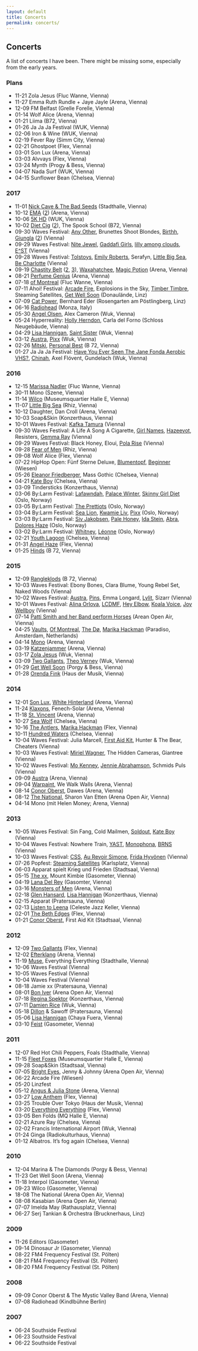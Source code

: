 ```yaml
---
layout: default
title: Concerts
permalink: concerts/
---
```


## Concerts

A list of concerts I have been. There might be missing some, especially from the early years.

### Plans

- 11-21 Zola Jesus (Fluc Wanne, Vienna)
- 11-27 Emma Ruth Rundle + Jaye Jayle (Arena, Vienna)
- 12-09 FM Belfast (Grelle Forelle, Vienna)
- 01-14 Wolf Alice (Arena, Vienna)
- 01-21 Liima (B72, Vienna)
- 01-26 Ja Ja Ja Festival (WUK, Vienna)
- 02-06 Iron & Wine (WUK, Vienna)
- 02-19 Fever Ray (Simm City, Vienna)
- 02-21 Ghostpoet (Flex, Vienna)
- 03-01 Son Lux (Arena, Vienna)
- 03-03 Alvvays (Flex, Vienna)
- 03-24 Mynth (Progy & Bess, Vienna)
- 04-07 Nada Surf (WUK, Vienna)
- 04-15 Sunflower Bean (Chelsea, Vienna)

### 2017

- 11-01 [Nick Cave & The Bad Seeds](https://www.instagram.com/p/Ba-FN-olddI) (Stadthalle, Vienna)
- 10-12 [EMA](https://www.instagram.com/p/BaKj0jFFXOg) ([2](https://www.instagram.com/p/BaKj6rklOrW)) (Arena, Vienna)
- 10-06 [5K HD](https://www.instagram.com/p/BZ8gsUDlGqu) (WUK, Vienna)
- 10-02 [Diet Cig](https://www.instagram.com/p/BZwtRdTF1Xq) ([2](https://www.instagram.com/p/BZ0euLIlevS)), The Spook School (B72, Vienna)
- 09-30 Waves Festival: [Any Other](https://www.instagram.com/p/BZreoizFO5R), Brunettes Shoot Blondes, [Birthh](https://www.instagram.com/p/BZsuLeul3Bc), [Giungla](https://www.instagram.com/p/BZtYXxxFjAB) ([2](https://www.instagram.com/p/BZtaJxwlOGu)) (Vienna)
- 09-29 Waves Festival: [Nite Jewel](https://www.instagram.com/p/BZqEDQLlvfI), [Gaddafi Girls](https://www.instagram.com/p/BZqR-FoFf6B), [lilly among clouds](https://www.instagram.com/p/BZq1ZY5F06g), [E^ST](https://www.instagram.com/p/BZrNJiQl6ju) (Vienna)
- 09-28 Waves Festival: [Tolstoys](https://www.instagram.com/p/BZmhrcQFFQP), [Emily Roberts](https://www.instagram.com/p/BZmkFmIFrLV), Serafyn, [Little Big Sea](https://www.instagram.com/p/BZnksamFhHS), [Be Charlotte](https://www.instagram.com/p/BZn8lA2lLTF) (Vienna)
- 09-19 [Chastity Belt](https://www.instagram.com/p/BZPS1pdlyfZ) ([2](https://www.instagram.com/p/BZPS8UnlZSY), [3](https://www.instagram.com/p/BZPSwC1l4BM)), [Waxahatchee](https://www.instagram.com/p/BZPR9lel33G), [Magic Potion](https://www.instagram.com/p/BZPP7uDFW6b) (Arena, Vienna)
- 08-21 [Perfume Genius](https://www.instagram.com/p/BYEn3EqFkrg) (Arena, Vienna)
- 07-18 [of Montreal](https://www.instagram.com/p/BWvQ6oOF8vG) (Fluc Wanne, Vienna)
- 07-11 Ahoi! Festival: [Arcade Fire](https://www.instagram.com/p/BWcDNcclUR-), Explosions in the Sky, [Timber Timbre](https://www.instagram.com/p/BWcCi4wlnnB), Steaming Satellites, [Get Well Soon](https://www.instagram.com/p/BWcB3wZFToK) (Donaulände, Linz)
- 07-09 [Cat Power](https://www.instagram.com/p/BWXMrvbFHtD), Bernhard Eder (Rosengarten am Pöstlingberg, Linz)
- 06-16 [Radiohead](https://www.instagram.com/p/BVcutHYlxyq) (Monza, Italy)
- 05-30 [Angel Olsen](https://www.instagram.com/p/BUuwTGslkPp), Alex Cameron (Wuk, Vienna)
- 05-24 Hyperreality: [Holly Herndon](https://www.instagram.com/p/BUg3BeHl_J9), Carla del Forno (Schloss Neugebäude, Vienna)
- 04-29 [Lisa Hannigan](https://www.instagram.com/p/BTe9EOFlHzz), [Saint Sister](https://www.instagram.com/p/BTe-4d9ltUO) (Wuk, Vienna)
- 03-12 [Austra](https://www.instagram.com/p/BRlJMRGFYJl), [Pixx](https://www.instagram.com/p/BRkvXAxFSMf) (Wuk, Vienna)
- 02-26 [Mitski](https://www.instagram.com/p/BQ_hC6aFtxQ), [Personal Best](https://www.instagram.com/p/BQ_g4MFFF-K) (B 72, Vienna)
- 01-27 Ja Ja Ja Festival: [Have You Ever Seen The Jane Fonda Aerobic VHS?](https://www.instagram.com/p/BP0LXs8DJC9), [Chinah](https://www.instagram.com/p/BPyFwYDDyeB/), Axel Flóvent, Gundelach (Wuk, Vienna)

### 2016

- 12-15 [Marissa Nadler](https://www.instagram.com/p/BODnPf8jMI9) (Fluc Wanne, Vienna)
- 30-11 Mono (Szene, Vienna)
- 11-14 [Wilco](https://www.instagram.com/p/BMzx4r1j23d) (Museumsquartier Halle E, Vienna)
- 11-07 [Little Big Sea](https://www.instagram.com/p/BMvvN7kDEgc) (Rhiz, Vienna)
- 10-12 Daughter, Dan Croll (Arena, Vienna)
- 10-03 Soap&Skin (Konzerthaus, Vienna)
- 10-01 Waves Festival: [Kafka Tamura](https://www.instagram.com/p/BLD2NVIDiXX) (Vienna)
- 09-30 Waves Festival: A Life A Song A Cigarette, [Girl Names](https://www.instagram.com/p/BLD2HOljiUO), [Hazeevot](https://www.instagram.com/p/BLD1_cLDq5q), Resisters, [Gemma Ray](https://www.instagram.com/p/BK9XdokjNYD) (Vienna)
- 09-29 Waves Festival: Black Honey, Eloui, [Pola Rise](https://www.instagram.com/p/BK9W5XLjHPQ) (Vienna)
- 09-28 [Fear of Men](https://www.instagram.com/p/BK6mSfLDpul) (Rhiz, Vienna)
- 09-08 Wolf Alice (Flex, Vienna)
- 07-22 HipHop Open: Fünf Sterne Deluxe, [Blumentopf](https://www.instagram.com/p/BIQdqxTDsLN), [Beginner](https://www.instagram.com/p/BIQegWrDYzG) (Wiesen)
- 05-26 [Eleanor Friedberger](https://www.instagram.com/p/BF4t_k7hs1J), Mass Gothic (Chelsea, Vienna)
- 04-21 [Kate Boy](https://www.instagram.com/p/BEemUqnhs73) (Chelsea, Vienna)
- 03-09 Tindersticks (Konzerthaus, Vienna)
- 03-06 By:Larm Festival: [Lafawndah](https://www.instagram.com/p/BCnfkHMhs-k), [Palace Winter](https://www.instagram.com/p/BCngMNDBswe), [Skinny Girl Diet](https://www.instagram.com/p/BCngsObhsx5) (Oslo, Norway)
- 03-05 By:Larm Festival: [The Prettiots](https://www.instagram.com/p/BClc3nLhs5p) (Oslo, Norway)
- 03-04 By:Larm Festival: [Sea Lion](https://www.instagram.com/p/BCjJ2XdhsxK), [Kwamie Liv](https://www.instagram.com/p/BCkDwbxhs8P), [Pixx](https://www.instagram.com/p/BCkKsephs1O) (Oslo, Norway)
- 03-03 By:Larm Festival: [Siv Jakobsen](https://www.instagram.com/p/BCiWBSABs1T), [Pale Honey](https://www.instagram.com/p/BCiW13ehs3T), [Ida Stein](https://www.instagram.com/p/BCiX3yEBs5m), [Abra](https://www.instagram.com/p/BCiYviQBs7Z), [Dolores Haze](https://www.instagram.com/p/BCiZpwYBs9t) (Oslo, Norway)
- 03-02 By:Larm Festival: [Whitney](https://www.instagram.com/p/BCfGEMFBs_g), [Léonne](https://www.instagram.com/p/BCfApHmBs4j) (Oslo, Norway)
- 02-21 [Youth Lagoon](https://www.instagram.com/p/BCEUWvkhs3_) (Chelsea, Vienna)
- 01-31 [Angel Haze](https://www.instagram.com/p/BBOMAlPhszo) (Flex, Vienna)
- 01-25 [Hinds](https://www.instagram.com/p/BA-us7ghs4t) (B 72, Vienna)

### 2015

- 12-09 [Rangleklods](https://www.instagram.com/p/_Fw9Nyhswk) (B 72, Vienna)
- 10-03 Waves Festival: Ebony Bones, Clara Blume, Young Rebel Set, Naked Woods (Vienna)
- 10-02 Waves Festival: [Austra](https://www.instagram.com/p/8WjJJqhs7y), [Pins](https://www.instagram.com/p/8Wi_bzhs7n), Emma Longard, [Lylit](https://www.instagram.com/p/8Wiyc-Bs7Q), Sizarr (Vienna)
- 10-01 Waves Festival: [Alina Orlova](https://www.instagram.com/p/8T_mj4hs11), [LCDMF](https://www.instagram.com/p/8T_1QsBs2N), [Hey Elbow](https://www.instagram.com/p/8UANF9hs3A), [Koala Voice](https://www.instagram.com/p/8UACAchs2r), [Joy Wellboy](https://www.instagram.com/p/8UAVcNhs3X) (Vienna)
- 07-14 [Patti Smith and her Band perform Horses](https://www.instagram.com/p/5IUvYBhs7S) (Arean Open Air, Vienna)
- 04-25 [Vaults](https://www.instagram.com/p/19EjVzBs2k/), [Of Montreal](https://www.instagram.com/p/19EcNaBs2S/), [The Dø](https://www.instagram.com/p/19EViFBs2I/), [Marika Hackman](https://www.instagram.com/p/19ENfvBs1x/) (Paradiso, Amsterdam, Netherlands)
- 04-14 [Mono](https://www.instagram.com/p/1eOqXahs6p/) (Arena, Vienna)
- 03-19 [Katzenjammer](https://www.instagram.com/p/0bcGRABs8T/) (Arena, Vienna)
- 03-17 [Zola Jesus](https://www.instagram.com/p/0WFpB2hs6z/) (Wuk, Vienna)
- 03-09 [Two Gallants](https://www.instagram.com/p/0BlOMRBs9b/), [Theo Verney](https://www.instagram.com/p/0Bkr0shs8g/) (Wuk, Vienna)
- 01-29 [Get Well Soon](https://www.instagram.com/p/ydKfGWBs8S/) (Porgy & Bess, Vienna)
- 01-28 [Orenda Fink](https://www.instagram.com/p/yafzgJhs4Z/) (Haus der Musik, Vienna)

### 2014

- 12-01 [Son Lux](https://www.instagram.com/p/wFPMqUhs8J/), [White Hinterland](https://www.instagram.com/p/wFOgbQBs30/) (Arena, Vienna)
- 11-24 [Klaxons](https://www.instagram.com/p/vzHyM5Bs0l/), Fenech-Solar (Arena, Vienna)
- 11-18 [St. Vincent](https://www.instagram.com/p/vjoOKyBsyP/) (Arena, Vienna)
- 10-27 [Sea Wolf](https://www.instagram.com/p/urM6fBBs4Q/) (Chelsea, Vienna)
- 10-16 [The Antlers](https://www.instagram.com/p/uOrTf3Bs4u/), [Marika Hackman](https://www.instagram.com/p/uOrD9xBs4e/) (Flex, Vienna)
- 10-11 [Hundred Waters](https://www.instagram.com/p/uB4YmGBs7q/) (Chelsea, Vienna)
- 10-04 Waves Festival: Julia Marcell, [First Aid Kit](https://www.instagram.com/p/txp509hszd/), Hunter & The Bear, Cheaters (Vienna)
- 10-03 Waves Festival: [Miriel Wagner](https://www.instagram.com/p/tuhdupBs0R/), The Hidden Cameras, Giantree (Vienna)
- 10-02 Waves Festival: [Mo Kenney](https://www.instagram.com/p/tqzmaWhsxK/), [Jennie Abrahamson](https://www.instagram.com/p/tqz82fhsxq/), Schmids Puls (Vienna)
- 09-09 [Austra](https://www.instagram.com/p/svVybFBs46/) (Arena, Vienna)
- 09-04 [Warpaint](https://www.instagram.com/p/sifYnyBswk/), We Walk Walls (Arena, Vienna)
- 08-14 [Conor Oberst](https://www.instagram.com/p/rspDR8hsw7/), Dawes (Arena, Vienna)
- 08-12 [The National](https://www.instagram.com/p/rnNvA1Bswm/), Sharon Van Etten (Arena Open Air, Vienna) 
- 04-14 Mono (mit Helen Money; Arena, Vienna)

### 2013

- 10-05 Waves Festival: Sin Fang, Cold Mailmen, [Soldout](https://www.instagram.com/p/fGjzP9BswM/), [Kate Boy](https://www.instagram.com/p/fGj_Y7Bswe/) (Vienna)
- 10-04 Waves Festival: Nowhere Train, [YAST](https://www.instagram.com/p/fEJuP_hs_i/), [Monophona](https://www.instagram.com/p/fEJ2Tchs_t/), [BRNS](https://www.instagram.com/p/fEJzN9Bs_m/) (Vienna)
- 10-03 Waves Festival: [CSS](https://www.instagram.com/p/fBVC-ZBs7t/), [Au Revoir Simone](https://www.instagram.com/p/fBSZGNhs3z/), [Frida Hyvönen](https://www.instagram.com/p/fBSZGNhs3z/) (Vienna)
- 07-26 Popfest: [Steaming Satellites](https://www.instagram.com/p/cNMSgpBsw_/) (Karlsplatz, Vienna)
- 06-03 Apparat spielt Krieg und Frieden (Stadtsaal, Vienna)
- 05-15 [The xx](https://www.instagram.com/p/ZWTG5zhs8T/), Mount Kimbie (Gasometer, Vienna)
- 04-19 [Lana Del Rey](https://www.instagram.com/p/YTZUV4hswN/) (Gasomter, Vienna)
- 03-16 [Monsters of Men](https://www.instagram.com/p/W7w_J-hsz3/) (Arena, Vienna)
- 02-18 [Glen Hansard](https://www.instagram.com/p/V5I8JqBszA/), [Lisa Hannigan](https://www.instagram.com/p/V4tltIBsxE/) (Konzerthaus, Vienna)
- 02-15 Apparat (Pratersauna, Vienna)
- 02-13 [Listen to Leena](https://www.instagram.com/p/VsFEYxBsxo/) (Celeste Jazz Keller, Vienna)
- 02-01 [The Beth Edges](https://www.instagram.com/p/VNACv0Bs9w/) (Flex, Vienna)
- 01-21 [Conor Oberst](https://www.instagram.com/p/UwyPIBBsxM/), First Aid Kit (Stadtsaal, Vienna)

### 2012

- 12-09 [Two Gallants](https://www.instagram.com/p/TCNXAths3e/) (Flex, Vienna)
- 12-02 [Efterklang](https://www.instagram.com/p/SwUk6bBs9m/) (Arena, Vienna)
- 11-19 [Muse](https://www.instagram.com/p/SOoV0Fhs_4/), Everything Everything (Stadthalle, Vienna)
- 10-06 Waves Festival (Vienna)
- 10-05 Waves Festival (Vienna)
- 10-04 Waves Festival (Vienna)
- 08-18 Jamie xx (Pratersauna, Vienna)
- 08-01 [Bon Iver](https://www.instagram.com/p/Ny_eC5hs_O/) (Arena Open Air, Vienna)
- 07-18 [Regina Spektor](https://www.instagram.com/p/NO_Jihhsyj/) (Konzerthaus, Vienna)
- 07-11 [Damien Rice](https://www.instagram.com/p/M9EKbghs6V/) (Wuk, Vienna)
- 05-18 [Dillon](https://www.instagram.com/p/KyrSUVBs0-/) & Sawoff (Pratersauna, Vienna)
- 05-06 [Lisa Hannigan](https://www.instagram.com/p/KTGP4iBs1n/) (Chaya Fuera, Vienna)
- 03-10 [Feist](https://www.instagram.com/p/IAshMuBswG/) (Gasometer, Vienna)

### 2011

- 12-07 Red Hot Chili Peppers, Foals (Stadthalle, Vienna)
- 11-15 [Fleet Foxes](https://www.instagram.com/p/UURac/) (Museumsquartier Halle E, Vienna)
- 09-28 Soap&Skin (Stadtsaal, Vienna)
- 07-05 [Bright Eyes](https://www.instagram.com/p/HCKMF/), Jenny & Johnny (Arena Open Air, Vienna)
- 06-22 Arcade Fire (Wiesen)
- 05-20 Linzfest 
- 05-12 [Angus & Julia Stone](https://www.instagram.com/p/EKuHL/) (Arena, Vienna)
- 03-27 [Low Anthem](https://www.instagram.com/p/Cmdc2/) (Flex, Vienna)
- 03-25 Trouble Over Tokyo (Haus der Musik, Vienna)
- 03-20 [Everything Everything](https://www.instagram.com/p/CZ1H_/) (Flex, Vienna)
- 03-05 Ben Folds (MQ Halle E, Vienna)
- 02-21 Azure Ray (Chelsea, Vienna)
- 02-02 Francis International Airport (Wuk, Vienna)
- 01-24 Ginga (Radiokulturhaus, Vienna)
- 01-12 Albatros. It’s fog again (Chelsea, Vienna)

### 2010

- 12-04 Marina & The Diamonds (Porgy & Bess, Vienna)
- 11-23 Get Well Soon (Arena, Vienna)
- 11-18 Interpol (Gasometer, Vienna)
- 09-23 Wilco (Gasometer, Vienna)
- 18-08 The National (Arena Open Air, Vienna)
- 08-08 Kasabian (Arena Open Air, Vienna)
- 07-07 Imelda May (Rathausplatz, Vienna)
- 06-27 Serj Tankian & Orchestra (Brucknerhaus, Linz)

### 2009

- 11-26 Editors (Gasometer)
- 09-14 Dinosaur Jr (Gasometer, Vienna)
- 08-22 FM4 Frequency Festival (St. Pölten)
- 08-21 FM4 Frequency Festival (St. Pölten)
- 08-20 FM4 Frequency Festival (St. Pölten)

### 2008

- 09-09 Conor Oberst & The Mystic Valley Band (Arena, Vienna)
- 07-08 Radiohead (Kindlbühne Berlin)

### 2007

- 06-24 Southside Festival
- 06-23 Southside Festival
- 06-22 Southside Festival
